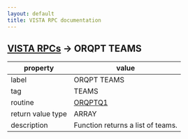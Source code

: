```yaml
---
layout: default
title: VISTA RPC documentation
---
```




## [VISTA RPCs](TableOfContent.md) &#8594; ORQPT TEAMS 

 property | value 
--- | --- 
 label | ORQPT TEAMS
 tag | TEAMS
 routine | [ORQPTQ1](http://code.osehra.org/dox/Routine_ORQPTQ1_source.html)
 return value type | ARRAY
 description | Function returns a list of teams.
